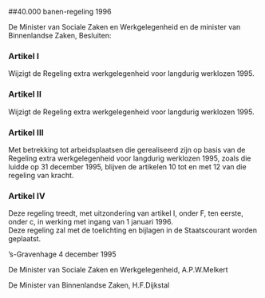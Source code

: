 <meta http-equiv='Content-Type' content='text/html; charset=utf-8' />

##40.000 banen-regeling 1996

De Minister van Sociale Zaken en Werkgelegenheid en de minister van Binnenlandse Zaken,  Besluiten:    

### Artikel  I  

Wijzigt de Regeling extra werkgelegenheid voor langdurig werklozen 1995.   

### Artikel  II  

Wijzigt de Regeling extra werkgelegenheid voor langdurig werklozen 1995.   

### Artikel  III  

Met betrekking tot arbeidsplaatsen die gerealiseerd zijn op basis van de Regeling extra werkgelegenheid voor langdurig werklozen 1995, zoals die luidde op 31 december 1995, blijven de artikelen 10 tot en met 12 van die regeling van kracht.  

### Artikel  IV  

Deze regeling treedt, met uitzondering van artikel I, onder F, ten eerste, onder c, in werking met ingang van 1 januari 1996.  
Deze regeling zal met de toelichting en bijlagen in de Staatscourant worden geplaatst.   

’s-Gravenhage 
4 december 1995    

De 
Minister van Sociale Zaken en Werkgelegenheid, 
A.P.W.Melkert 

De 
Minister van Binnenlandse Zaken, 
H.F.Dijkstal    

